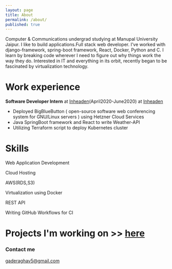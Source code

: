 ```yaml
---
layout: page
title: About
permalink: /about/
published: true
---
```

Computer & Communications undergrad studying at Manupal University Jaipur.
I like to build applications.Full stack web developer. I’ve worked with django-framework, spring-boot framework, React, Docker, Python and C.
I learn by breaking code wherever I need to figure out why things work the way they do.
Interested in IT and everything in its orbit, recently began to be fascinated by virtualization technology.

# Work experience
**Software Developer Intern** at [Inheaden](https://inheaden.io/)(April2020-June2020)
at [Inheaden](https://inheaden.io/)
- Deployed BigBlueButton ( open-source software web conferencing system for GNU/Linux servers ) using Hetzner Cloud Services
- Java SpringBoot framework and React to write Weather-API
- Utilizing Terraform script to deploy Kubernetes cluster

# Skills
Web Application Development

Cloud Hosting

AWS(RDS,S3)

Virtualization using Docker

REST API

Writing GitHub Workflows for CI

# Projects I'm working on  >> [here](https://enhancements.herokuapp.com/projects)



### Contact me

[gaderaghav5@gmail.com](mailto:gaderaghav5@gmail.com)
